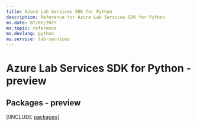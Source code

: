 ```yaml
---
title: Azure Lab Services SDK for Python
description: Reference for Azure Lab Services SDK for Python
ms.date: 07/02/2025
ms.topic: reference
ms.devlang: python
ms.service: lab-services
---
```

# Azure Lab Services SDK for Python - preview
## Packages - preview
[!INCLUDE [packages](lab-services-index.md)]